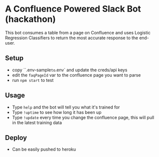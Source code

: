 # A Confluence Powered Slack Bot (hackathon)

This bot consumes a table from a page on Confluence and uses Logistic Regression Classifiers to return the most accurate response to the end-user.

## Setup
- copy ``.env-sample` to `.env` and update the creds/api keys
- edit the `faqPageId` var to the confluence page you want to parse
- run `npm start` to test

## Usage
- Type `help` and the bot will tell you what it's trained for
- Type `!uptime` to see how long it has been up
- Type `!update` every time you change the confluence page, this will pull in the latest training data

## Deploy
- Can be easily pushed to heroku
